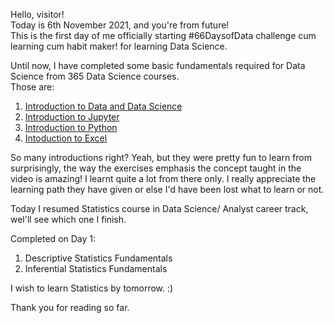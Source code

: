 Hello, visitor!
<br>
Today is 6th November 2021, and you're from future!
<br>
This is the first day of me officially starting #66DaysofData challenge cum learning cum habit maker! for learning Data Science.

Until now, I have completed some basic fundamentals required for Data Science from 365 Data Science courses.<br>
Those are:
1. [Introduction to Data and Data Science](https://learn.365datascience.com/c/8a3ba5ab83/)
2. [Introduction to Jupyter](https://learn.365datascience.com/c/996be08b22/)
3. [Introduction to Python](https://learn.365datascience.com/c/afe5cc636c/)
4. [Intoduction to Excel](https://learn.365datascience.com/c/6ff0366fa8/)

So many introductions right? Yeah, but they were pretty fun to learn from surprisingly, the way the exercises emphasis the concept taught in the video is amazing! I learnt quite a lot from there only. I really appreciate the learning path they have given or else I'd have been lost what to learn or not.

Today I resumed Statistics course in Data Science/ Analyst career track, wel'll see which one I finish. 

Completed on Day 1:
1. Descriptive Statistics Fundamentals
2. Inferential Statistics Fundamentals

I wish to learn Statistics by tomorrow. :)

Thank you for reading so far.

